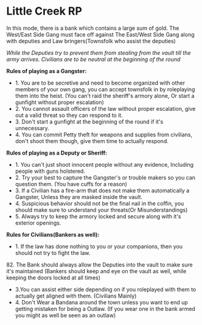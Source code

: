 # Little Creek RP

In this mode, there is a bank which contains a large sum of gold. The
West/East Side Gang must face off against The East/West Side Gang along
with deputies and Law bringers(Townsfolk who assist the deputies)

*While the Deputies try to prevent them from stealing from the vault
till the army arrives. Civilians are to be neutral at the beginning of
the round*

**Rules of playing as a Gangster:**

  - 1\. You are to be secretive and need to become organized with other
    members of your own gang, you can accept townsfolk in by roleplaying
    them into the heist. (You can't raid the sheriff's armory alone, Or
    start a gunfight without proper escalation)
  - 2\. You cannot assault officers of the law without proper
    escalation, give out a valid threat so they can respond to it.
  - 3\. Don't start a gunfight at the beginning of the round if it's
    unnecessary.
  - 4\. You can commit Petty theft for weapons and supplies from
    civilians, don't shoot them though, give them time to actually
    respond.

**Rules of playing as a Deputy or Sheriff:**

  - 1\. You can't just shoot innocent people without any evidence,
    Including people with guns holstered.
  - 2\. Try your best to capture the Gangster's or trouble makers so you
    can question them. (You have cuffs for a reason)
  - 3\. If a Civilian has a fire-arm that does not make them
    automatically a Gangster, Unless they are masked inside the vault.
  - 4\. Suspicious behavior should not be the final nail in the coffin,
    you should make sure to understand your threats(Or
    Misunderstandings)
  - 5\. Always try to keep the armory locked and secure along with it's
    exterior openings.

**Rules for Civilians(Bankers as well):**

  - 1\. If the law has done nothing to you or your companions, then you
    should not try to fight the law.

82\. The Bank should always allow the Deputies into the vault to make
sure it's maintained (Bankers should keep and eye on the vault as well,
while keeping the doors locked at all times)

  - 3.You can assist either side depending on if you roleplayed with
    them to actually get aligned with them. (Civilians Mainly)
  - 4\. Don't Wear a Bandana around the town unless you want to end up
    getting mistaken for being a Outlaw. (If you wear one in the bank
    armed you might as well be seen as an outlaw)
